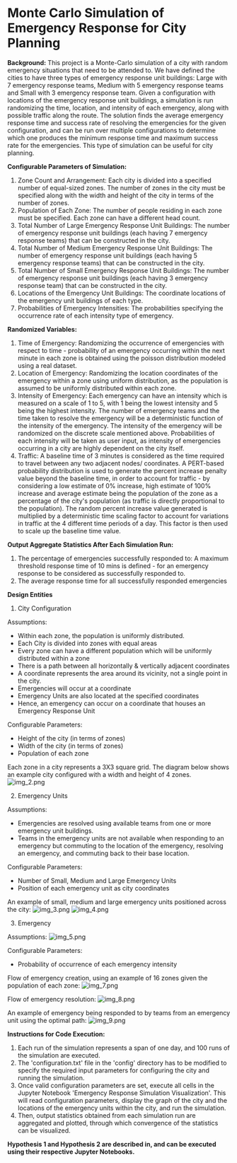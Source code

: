 # Monte Carlo Simulation of Emergency Response for City Planning


**Background:**
This project is a Monte-Carlo simulation of a city with random emergency situations that need to be attended to. We have defined the cities to have three types of emergency response unit buildings: Large with 7 emergency response teams, Medium with 5 emergency response teams and Small with 3 emergency response team. Given a configuration with locations of the emergency response unit buildings, a simulation is run randomizing the time, location, and intensity of each emergency, along with possible traffic along the route. The solution finds the average emergency response time and success rate of resolving the emergencies for the given configuration, and can be run over multiple configurations to determine which one produces the minimum response time and maximum success rate for the emergencies. This type of simulation can be useful for city planning.


**Configurable Parameters of Simulation:**
1) Zone Count and Arrangement: Each city is divided into a specified number of equal-sized zones. The number of zones in the city must be specified along with the width and height of the city in terms of the number of zones.
2) Population of Each Zone: The number of people residing in each zone must be specified. Each zone can have a different head count.
3) Total Number of Large Emergency Response Unit Buildings: The number of emergency response unit buildings (each having 7 emergency response teams) that can be constructed in the city.
4) Total Number of Medium Emergency Response Unit Buildings: The number of emergency response unit buildings (each having 5 emergency response teams) that can be constructed in the city.
5) Total Number of Small Emergency Response Unit Buildings: The number of emergency response unit buildings (each having 3 emergency response team) that can be constructed in the city.
6) Locations of the Emergency Unit Buildings: The coordinate locations of the emergency unit buildings of each type.
7) Probabilities of Emergency Intensities: The probabilities specifying the occurrence rate of each intensity type of emergency.


**Randomized Variables:**
1) Time of Emergency: Randomizing the occurrence of emergencies with respect to time - probability of an emergency occurring within the next minute in each zone is obtained using the poisson distribution modeled using a real dataset.
2) Location of Emergency: Randomizing the location coordinates of the emergency within a zone using uniform distribution, as the population is assumed to be uniformly distributed within each zone.
3) Intensity of Emergency: Each emergency can have an intensity which is measured on a scale of 1 to 5, with 1 being the lowest intensity and 5 being the highest intensity. The number of emergency teams and the time taken to resolve the emergency will be a deterministic function of the intensity of the emergency. The intensity of the emergency will be randomized on the discrete scale mentioned above. Probabilities of each intensity will be taken as user input, as intensity of emergencies occurring in a city are highly dependent on the city itself.
4) Traffic: A baseline time of 3 minutes is considered as the time required to travel between any two adjacent nodes/ coordinates. A PERT-based probability distribution is used to generate the percent increase penalty value beyond the baseline time, in order to account for traffic - by considering a low estimate of 0% increase, high estimate of 100% increase and average estimate being the population of the zone as a percentage of the city's population (as traffic is directly proportional to the population). The random percent increase value generated is multiplied by a deterministic time scaling factor to account for variations in traffic at the 4 different time periods of a day. This factor is then used to scale up the baseline time value.  


**Output Aggregate Statistics After Each Simulation Run:**
1) The percentage of emergencies successfully responded to: A maximum threshold response time of 10 mins is defined - for an emergency response to be considered as successfully responded to.
2) The average response time for all successfully responded emergencies

**Design Entities**

1) City Configuration

Assumptions: 
- Within each zone, the population is uniformly distributed.
- Each City is divided into zones with equal areas
- Every zone can have a different population which will be uniformly distributed within a zone
- There is a path between all horizontally & vertically adjacent coordinates
- A coordinate represents the area around its vicinity, not a single point in the city. 
- Emergencies will occur at a coordinate
- Emergency Units are also located at the specified coordinates
- Hence, an emergency can occur on a coordinate that houses an Emergency Response Unit


Configurable Parameters:
- Height of the city (in terms of zones)
- Width of the city (in terms of zones)
- Population of each zone

Each zone in a city represents a 3X3 square grid. The diagram below shows an example city configured with a width and height of 4 zones.
![img_2.png](img_2.png)


2) Emergency Units

Assumptions:
- Emergencies are resolved using available teams from one or more emergency unit buildings.
- Teams in the emergency units are not available when responding to an emergency but commuting to the location of the emergency, resolving an emergency, and commuting back to their base location.

Configurable Parameters:
- Number of Small, Medium and Large Emergency Units
- Position of each emergency unit as city coordinates

An example of small, medium and large emergency units positioned across the city:
![img_3.png](img_3.png)
![img_4.png](img_4.png)

3) Emergency

Assumptions:
![img_5.png](img_5.png)

Configurable Parameters:
- Probability of occurrence of each emergency intensity

Flow of emergency creation, using an example of 16 zones given the population of each zone:
![img_7.png](img_7.png)

Flow of emergency resolution:
![img_8.png](img_8.png)

An example of emergency being responded to by teams from an emergency unit using the optimal path:
![img_9.png](img_9.png)

**Instructions for Code Execution:**
1) Each run of the simulation represents a span of one day, and 100 runs of the simulation are executed.
2) The 'configuration.txt' file in the 'config' directory has to be modified to specify the required input parameters for configuring the city and running the simulation.
3) Once valid configuration parameters are set, execute all cells in the Jupyter Notebook 'Emergency Response Simulation Visualization'. This will read configuration parameters, display the graph of the city and the locations of the emergency units within the city, and run the simulation.
4) Then, output statistics obtained from each simulation run are aggregated and plotted, through which convergence of the statistics can be visualized.

**Hypothesis 1 and Hypothesis 2 are described in, and can be executed using their respective Jupyter Notebooks.**
